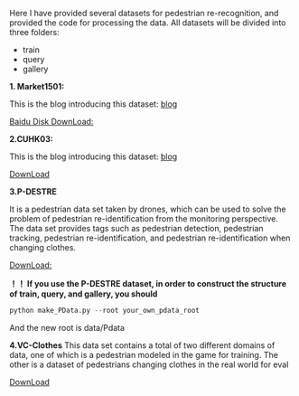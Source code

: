 Here I have provided several datasets for pedestrian re-recognition, and provided the code for processing the data. All datasets will be divided into three folders: 

* train
* query
* gallery


 **1. Market1501:** 

This is the blog introducing this dataset: [blog](https://blog.csdn.net/ctwy291314/article/details/83544088)

[Baidu Disk DownLoad:](https://link.csdn.net/?target=https%3A%2F%2Fpan.baidu.com%2Fs%2F1ntIi2Op)

**2.CUHK03:**

  This is the blog introducing this dataset: [blog](https://blog.csdn.net/ctwy291314/article/details/83544210)

  [DownLoad](https://www.ee.cuhk.edu.hk/~xgwang/CUHK_identification.html)

 **3.P-DESTRE**

 It is a pedestrian data set taken by drones, which can be used to solve the problem of pedestrian re-identification from the monitoring perspective. The data set provides tags such as pedestrian detection, pedestrian tracking, pedestrian re-identification, and pedestrian re-identification when changing clothes.

 [DownLoad:](http://p-destre.di.ubi.pt/)

 **！！ If you use the P-DESTRE dataset, in order to construct the structure of train, query, and gallery, you should**

``` python
python make_PData.py --root your_own_pdata_root
```

And the new root is data/Pdata

 **4.VC-Clothes**
 This data set contains a total of two different domains of data, one of which is a pedestrian modeled in the game for training. The other is a dataset of pedestrians changing clothes in the real world for eval

 [DownLoad](https://wanfb.github.io/dataset.html)